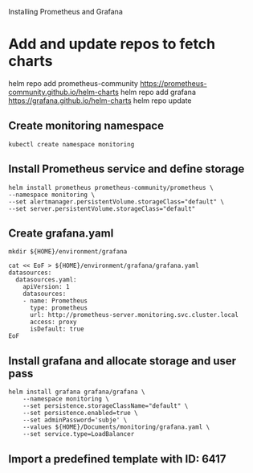 Installing Prometheus and Grafana

# Add and update repos to fetch charts
helm repo add prometheus-community https://prometheus-community.github.io/helm-charts
helm repo add grafana https://grafana.github.io/helm-charts
helm repo update

## Create monitoring namespace
`kubectl create namespace monitoring`

## Install Prometheus service and define storage
```
helm install prometheus prometheus-community/prometheus \
--namespace monitoring \
--set alertmanager.persistentVolume.storageClass="default" \
--set server.persistentVolume.storageClass="default"
```

## Create grafana.yaml
```
mkdir ${HOME}/environment/grafana

cat << EoF > ${HOME}/environment/grafana/grafana.yaml
datasources:
  datasources.yaml:
    apiVersion: 1
    datasources:
    - name: Prometheus
      type: prometheus
      url: http://prometheus-server.monitoring.svc.cluster.local
      access: proxy
      isDefault: true
EoF
```

## Install grafana and allocate storage and user pass
```
helm install grafana grafana/grafana \
    --namespace monitoring \
    --set persistence.storageClassName="default" \
    --set persistence.enabled=true \
    --set adminPassword='subje' \
    --values ${HOME}/Documents/monitoring/grafana.yaml \
    --set service.type=LoadBalancer
```

## Import a predefined template with ID: 6417
